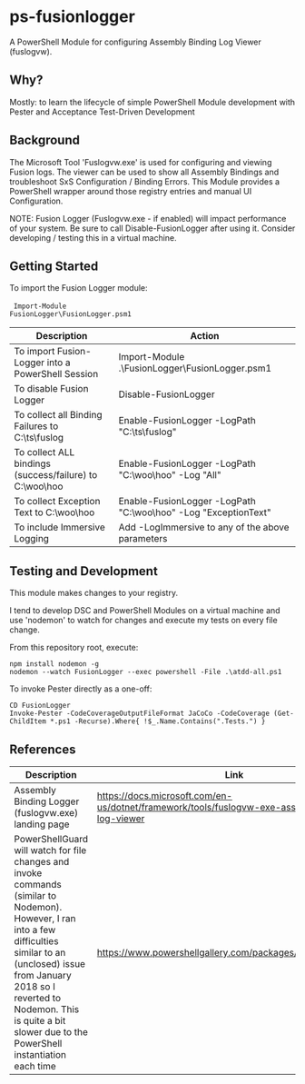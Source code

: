 # ps-fusionlogger
A PowerShell Module for configuring Assembly Binding Log Viewer (fuslogvw). 

## Why?
Mostly: to learn the lifecycle of simple PowerShell Module development with Pester and Acceptance Test-Driven Development

## Background
The Microsoft Tool 'Fuslogvw.exe' is used for configuring and viewing Fusion logs. The viewer can be used to show all Assembly Bindings and troubleshoot SxS Configuration / Binding Errors. This Module provides a PowerShell wrapper around those registry entries and manual UI Configuration. 

NOTE: Fusion Logger (Fuslogvw.exe - if enabled) will impact performance of your system. Be sure to call Disable-FusionLogger after using it. Consider developing / testing this in a virtual machine.  

## Getting Started
To import the Fusion Logger module:
<br><br><code>
Import-Module FusionLogger\FusionLogger.psm1
</code>

| Description | Action |
| ----------- | ------ |
| To import Fusion-Logger into a PowerShell Session | Import-Module .\FusionLogger\FusionLogger.psm1 |
| To disable Fusion Logger | Disable-FusionLogger |
| To collect all Binding Failures to C:\ts\fuslog | Enable-FusionLogger -LogPath "C:\ts\fuslog" |
| To collect ALL bindings (success/failure) to C:\woo\hoo | Enable-FusionLogger -LogPath "C:\woo\hoo" -Log "All"
| To collect Exception Text to C:\woo\hoo | Enable-FusionLogger -LogPath "C:\woo\hoo" -Log "ExceptionText"
| To include Immersive Logging | Add -LogImmersive to any of the above parameters |

## Testing and Development
This module makes changes to your registry.  

I tend to develop DSC and PowerShell Modules on a virtual machine and use 'nodemon' to watch for changes and execute my tests on every file change. 

From this repository root, execute:
```
npm install nodemon -g
nodemon --watch FusionLogger --exec powershell -File .\atdd-all.ps1
```

To invoke Pester directly as a one-off:
```
CD FusionLogger
Invoke-Pester -CodeCoverageOutputFileFormat JaCoCo -CodeCoverage (Get-ChildItem *.ps1 -Recurse).Where{ !$_.Name.Contains(".Tests.") }
```

## References
| Description | Link |
| ----------- | ------ |
| Assembly Binding Logger (fuslogvw.exe) landing page | https://docs.microsoft.com/en-us/dotnet/framework/tools/fuslogvw-exe-assembly-binding-log-viewer | 
| PowerShellGuard will watch for file changes and invoke commands (similar to Nodemon). However, I ran into a few difficulties similar to an (unclosed) issue from January 2018 so I reverted to Nodemon. This is quite a bit slower due to the PowerShell instantiation each time | https://www.powershellgallery.com/packages/PowerShellGuard |
